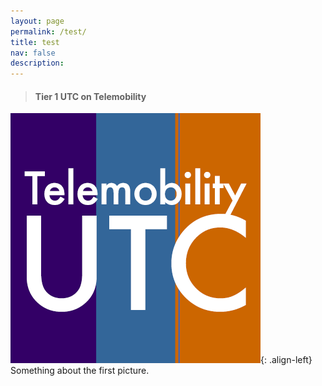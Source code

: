 ```yaml
---
layout: page
permalink: /test/
title: test
nav: false
description: 
---
```


> #### Tier 1 UTC on Telemobility

![](/assets/img/utc.png){: .align-left}
Something about the first picture.

